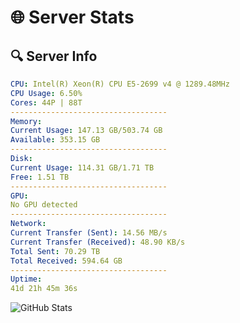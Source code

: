 # 🌐 Server Stats
## 🔍 Server Info
```yaml
CPU: Intel(R) Xeon(R) CPU E5-2699 v4 @ 1289.48MHz
CPU Usage: 6.50%
Cores: 44P | 88T
-----------------------------------
Memory:
Current Usage: 147.13 GB/503.74 GB
Available: 353.15 GB
-----------------------------------
Disk:
Current Usage: 114.31 GB/1.71 TB
Free: 1.51 TB
-----------------------------------
GPU:
No GPU detected
-----------------------------------
Network:
Current Transfer (Sent): 14.56 MB/s
Current Transfer (Received): 48.90 KB/s
Total Sent: 70.29 TB
Total Received: 594.64 GB
-----------------------------------
Uptime:
41d 21h 45m 36s
```
![GitHub Stats](https://img.shields.io/badge/Updated-2025-04-18_19:08:25-blue)